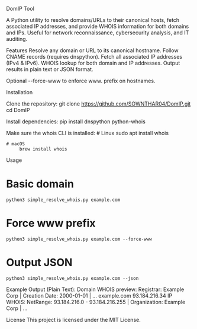 DomIP Tool

A Python utility to resolve domains/URLs to their canonical hosts, fetch associated IP addresses, and provide WHOIS information for both domains and IPs. Useful for network reconnaissance, cybersecurity analysis, and IT auditing.

Features
  Resolve any domain or URL to its canonical hostname.
  Follow CNAME records (requires dnspython).
  Fetch all associated IP addresses (IPv4 & IPv6).
  WHOIS lookup for both domain and IP addresses.
  Output results in plain text or JSON format.

Optional --force-www to enforce www. prefix on hostnames.

Installation

  Clone the repository:
    git clone https://github.com/SOWNTHAR04/DomIP.git
    cd  DomIP


  Install dependencies:
     pip install dnspython python-whois
  
  Make sure the whois CLI is installed:
    # Linux
        sudo apt install whois

    # macOS
         brew install whois

Usage
  # Basic domain
    python3 simple_resolve_whois.py example.com

  # Force www prefix
    python3 simple_resolve_whois.py example.com --force-www

  # Output JSON
    python3 simple_resolve_whois.py example.com --json


Example Output (Plain Text):
    Domain WHOIS preview: Registrar: Example Corp | Creation Date: 2000-01-01 | ...
    example.com    93.184.216.34
    IP WHOIS: NetRange: 93.184.216.0 - 93.184.216.255 | Organization: Example Corp | ...

License
   This project is licensed under the MIT License.
